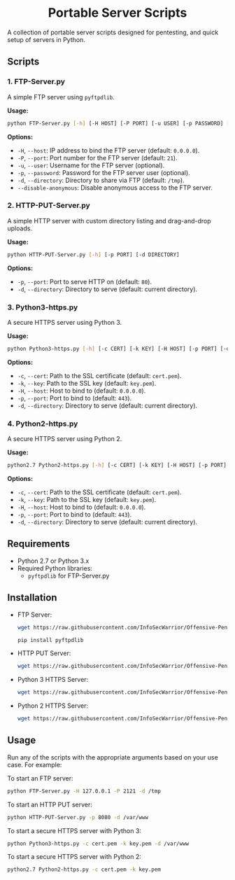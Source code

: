 
<h1 align="center">Portable Server Scripts</h1>

A collection of portable server scripts designed for pentesting, and quick setup of servers in Python.

## Scripts

### 1. FTP-Server.py

A simple FTP server using `pyftpdlib`.

**Usage:**
```bash
python FTP-Server.py [-h] [-H HOST] [-P PORT] [-u USER] [-p PASSWORD] [-d DIRECTORY] [--disable-anonymous]
```

**Options:**
- `-H`, `--host`: IP address to bind the FTP server (default: `0.0.0.0`).
- `-P`, `--port`: Port number for the FTP server (default: `21`).
- `-u`, `--user`: Username for the FTP server (optional).
- `-p`, `--password`: Password for the FTP server user (optional).
- `-d`, `--directory`: Directory to share via FTP (default: `/tmp`).
- `--disable-anonymous`: Disable anonymous access to the FTP server.


### 2. HTTP-PUT-Server.py
A simple HTTP server with custom directory listing and drag-and-drop uploads.

**Usage:**
```bash
python HTTP-PUT-Server.py [-h] [-p PORT] [-d DIRECTORY]
```

**Options:**
- `-p`, `--port`: Port to serve HTTP on (default: `80`).
- `-d`, `--directory`: Directory to serve (default: current directory).




### 3. Python3-https.py
A secure HTTPS server using Python 3.

**Usage:**
```bash
python Python3-https.py [-h] [-c CERT] [-k KEY] [-H HOST] [-p PORT] [-d DIRECTORY]
```

**Options:**
- `-c`, `--cert`: Path to the SSL certificate (default: `cert.pem`).
- `-k`, `--key`: Path to the SSL key (default: `key.pem`).
- `-H`, `--host`: Host to bind to (default: `0.0.0.0`).
- `-p`, `--port`: Port to bind to (default: `443`).
- `-d`, `--directory`: Directory to serve (default: current directory).


### 4. Python2-https.py
A secure HTTPS server using Python 2.

**Usage:**
```bash
python2.7 Python2-https.py [-h] [-c CERT] [-k KEY] [-H HOST] [-p PORT] [-d DIRECTORY]
```

**Options:**
- `-c`, `--cert`: Path to the SSL certificate (default: `cert.pem`).
- `-k`, `--key`: Path to the SSL key (default: `key.pem`).
- `-H`, `--host`: Host to bind to (default: `0.0.0.0`).
- `-p`, `--port`: Port to bind to (default: `443`).
- `-d`, `--directory`: Directory to serve (default: current directory).


## Requirements

- Python 2.7 or Python 3.x
- Required Python libraries:
  - `pyftpdlib` for FTP-Server.py

## Installation
- FTP Server:
  ```bash
  wget https://raw.githubusercontent.com/InfoSecWarrior/Offensive-Pentesting-Scripts/refs/heads/main/Portable-Servers/FTP-Server.py
  ```
  ```bash
  pip install pyftpdlib
  ```
- HTTP PUT Server:
  ```bash
  wget https://raw.githubusercontent.com/InfoSecWarrior/Offensive-Pentesting-Scripts/refs/heads/main/Portable-Servers/HTTP-PUT-Server.py
  ```
  
- Python 3 HTTPS Server:
  ```bash
  wget https://raw.githubusercontent.com/InfoSecWarrior/Offensive-Pentesting-Scripts/refs/heads/main/Portable-Servers/Python3-https.py
  ```

- Python 2 HTTPS Server:
  ```bash
  wget https://raw.githubusercontent.com/InfoSecWarrior/Offensive-Pentesting-Scripts/refs/heads/main/Portable-Servers/Python2-https.py
  ```



## Usage
Run any of the scripts with the appropriate arguments based on your use case. For example:

To start an FTP server:
```bash
python FTP-Server.py -H 127.0.0.1 -P 2121 -d /tmp
```

To start an HTTP PUT server:
```bash
python HTTP-PUT-Server.py -p 8080 -d /var/www
```

To start a secure HTTPS server with Python 3:
```bash
python Python3-https.py -c cert.pem -k key.pem -d /var/www
```

To start a secure HTTPS server with Python 2:
```bash
python2.7 Python2-https.py -c cert.pem -k key.pem
```
